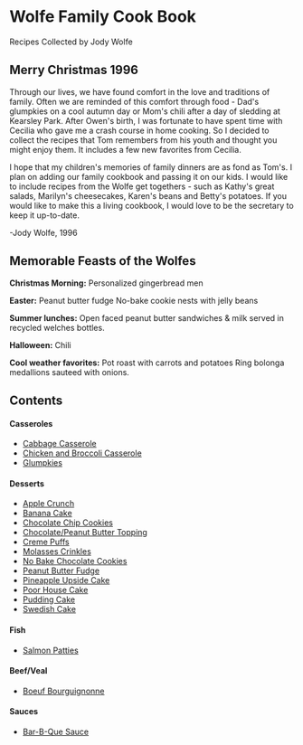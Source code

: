 # Wolfe Family Cook Book
Recipes Collected by Jody Wolfe


## Merry Christmas 1996
Through our lives, we have found comfort in the love and traditions of family.
Often we are reminded of this comfort through food - Dad's glumpkies on a cool
autumn day or Mom's chili after a day of sledding at Kearsley Park. After Owen's
birth, I was fortunate to have spent time with Cecilia who gave me a crash course
in home cooking. So I decided to collect the recipes that Tom remembers from his
youth and thought you might enjoy them. It includes a few new favorites from Cecilia.

I hope that my children's memories of family dinners are as fond as Tom's. I
plan on adding our family cookbook and passing it on our kids. I would like to
include recipes from the Wolfe get togethers - such as Kathy's great salads,
Marilyn's cheesecakes, Karen's beans and Betty's potatoes. If you would like to
make this a living cookbook, I would love to be the secretary to keep it up-to-date.

-Jody Wolfe, 1996


## Memorable Feasts of the Wolfes
**Christmas Morning:**
  Personalized gingerbread men

**Easter:**
  Peanut butter fudge
  No-bake cookie nests with jelly beans

**Summer lunches:**
  Open faced peanut butter sandwiches & milk served in recycled welches bottles.

**Halloween:**
  Chili

**Cool weather favorites:**
    Pot roast with carrots and potatoes
    Ring bolonga medallions sauteed with onions.

## Contents

#### Casseroles
* [Cabbage Casserole](https://github.com/parry-drew/Cooking/blob/master/CabbgeCasserole.md)
* [Chicken and Broccoli Casserole](https://github.com/parry-drew/Cooking/blob/master/ChickenBroccoliCasserole.md)
* [Glumpkies](https://github.com/parry-drew/Cooking/blob/master/Glumpkies.md)

#### Desserts
* [Apple Crunch](https://github.com/parry-drew/Cooking/blob/master/AppleCrunch.md)
* [Banana Cake](https://github.com/parry-drew/Cooking/blob/master/BananaCake.md)
* [Chocolate Chip Cookies](https://github.com/parry-drew/Cooking/blob/master/ChocolateChipCookies.md)
* [Chocolate/Peanut Butter Topping](https://github.com/parry-drew/Cooking/blob/master/CChocolate/PeanutButterTopping.md)
* [Creme Puffs](https://github.com/parry-drew/Cooking/blob/master/CChocolate/CremePuffs.md)
* [Molasses Crinkles](https://github.com/parry-drew/Cooking/blob/master/MolassesCrinkles.md)
* [No Bake Chocolate Cookies](https://github.com/parry-drew/Cooking/blob/master/NoBakeChocolateCookies.md)
* [Peanut Butter Fudge](https://github.com/parry-drew/Cooking/blob/master/PeanutButterFudge.md)
* [Pineapple Upside Cake](https://github.com/parry-drew/Cooking/blob/master/PineappleUpsideCake.md)
* [Poor House Cake](https://github.com/parry-drew/Cooking/blob/master/PoorHouseCake.md)
* [Pudding Cake](https://github.com/parry-drew/Cooking/blob/master/PuddingCake.md)
* [Swedish Cake](https://github.com/parry-drew/Cooking/blob/master/SwedishCake.md)

#### Fish
* [Salmon Patties](https://github.com/parry-drew/Cooking/blob/master/SalmonPatties.md)

#### Beef/Veal
* [Boeuf Bourguignonne](https://github.com/parry-drew/Cooking/blob/master/BoeufBourguignonne.md)

#### Sauces
* [Bar-B-Que Sauce](https://github.com/parry-drew/Cooking/blob/master/Bar-B-QueSauce.md)
